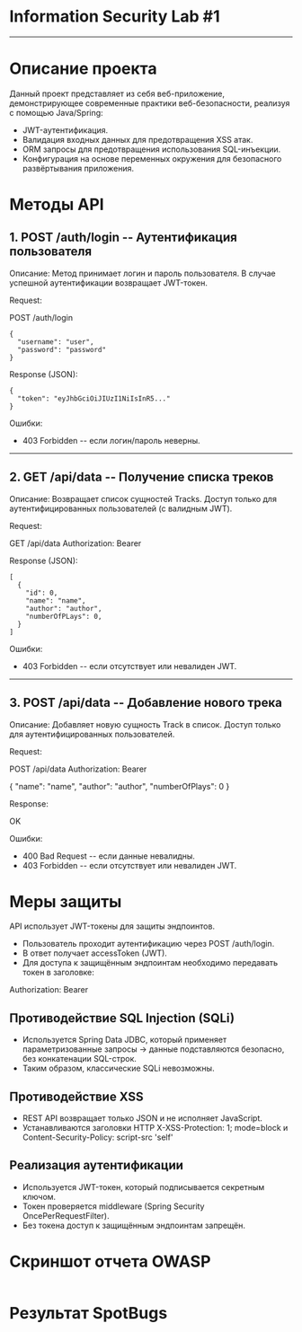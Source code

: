# Information Security Lab #1

---

# Описание проекта

Данный проект представляет из себя веб-приложение, демонстрирующее современные практики веб-безопасности, реализуя с помощью Java/Spring:
- JWT-аутентификация.
- Валидация входных данных для предотвращения XSS атак.
- ORM запросы для предотвращения использования SQL-инъекции.
- Конфигурация на основе переменных окружения для безопасного развёртывания приложения.

# Методы API

## 1. POST /auth/login -- Аутентификация пользователя

Описание:
Метод принимает логин и пароль пользователя. В случае успешной аутентификации возвращает JWT-токен.

Request:

POST /auth/login

```
{
  "username": "user",
  "password": "password"
}
```

Response (JSON):

```
{
  "token": "eyJhbGciOiJIUzI1NiIsInR5..."
}
```

Ошибки:

* 403 Forbidden -- если логин/пароль неверны.

---

## 2. GET /api/data -- Получение списка треков

Описание:
Возвращает список сущностей Tracks. Доступ только для аутентифицированных пользователей (с валидным JWT).

Request:

GET /api/data
Authorization: Bearer <JWT>

Response (JSON):

```
[
  {
    "id": 0,
    "name": "name",
    "author": "author",
    "numberOfPLays": 0,
  }
]
```

Ошибки:

* 403 Forbidden -- если отсутствует или невалиден JWT.

---

## 3. POST /api/data -- Добавление нового трека

Описание:
Добавляет новую сущность Track в список. Доступ только для аутентифицированных пользователей.

Request:

POST /api/data
Authorization: Bearer <JWT>

{
  "name": "name",
  "author": "author",
  "numberOfPlays": 0
}

Response:

OK

Ошибки:

* 400 Bad Request -- если данные невалидны.
* 403 Forbidden -- если отсутствует или невалиден JWT.

# Меры защиты

API использует JWT-токены для защиты эндпоинтов.

* Пользователь проходит аутентификацию через POST /auth/login.
* В ответ получает accessToken (JWT).
* Для доступа к защищённым эндпоинтам необходимо передавать токен в заголовке:

Authorization: Bearer <JWT>

## Противодействие SQL Injection (SQLi)

* Используется Spring Data JDBC, который применяет параметризованные запросы → данные подставляются безопасно, без конкатенации SQL-строк.
* Таким образом, классические SQLi невозможны.

## Противодействие XSS

* REST API возвращает только JSON и не исполняет JavaScript.
* Устанавливаются заголовки HTTP X-XSS-Protection: 1; mode=block и Content-Security-Policy: script-src 'self'

## Реализация аутентификации

* Используется JWT-токен, который подписывается секретным ключом.
* Токен проверяется middleware (Spring Security OncePerRequestFilter).
* Без токена доступ к защищённым эндпоинтам запрещён.

# Скриншот отчета OWASP
![]()
# Результат SpotBugs

